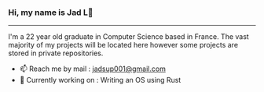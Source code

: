 ### Hi, my name is Jad L👋

___

I'm a 22 year old graduate in Computer Science based in France. The vast majority of my projects will be located here however some projects are stored in private repositories.


- 📫 Reach me by mail : jadsup001@gmail.com
- 🔭 Currently working on : Writing an OS using Rust
